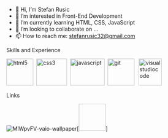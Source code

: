 - 👋 Hi, I’m Stefan Rusic
- 👀 I’m interested in Front-End Development
- 🌱 I’m currently learning HTML, CSS, JavaScript
- 💞️ I’m looking to collaborate on ...
- 📫 How to reach me: stefanrusic32@gmail.com

<!---
rusic1994/rusic1994 is a ✨ special ✨ repository because its `README.md` (this file) appears on your GitHub profile.
You can click the Preview link to take a look at your changes.
--->
Skills and Experience

<img src="https://user-images.githubusercontent.com/90396418/166125964-275ec7cd-0a1d-451d-b5bb-682b46a20975.jpg" alt="html5" height=70px; width="70px;">&nbsp;
<img src="https://github.com/rusic1994/Images/blob/main/images/css3-logo.png/" alt="css3" height=70px; width="80px;">&nbsp;
<img src="https://github.com/rusic1994/Images/blob/main/images/javascript-logo.png" alt="javascript" height=70px; width="90px;">&nbsp;
<img src="https://github.com/rusic1994/Images/blob/main/images/git-logo.png" alt="git" height=70px; width="70px;">&nbsp;&nbsp;
<img src="https://github.com/rusic1994/Images/blob/main/images/vsc-logo.png" alt="visualstudiocode" height=70px; width="60px;">


Links

![MlWpvFV-vaio-wallpaper](https://user-images.githubusercontent.com/90396418/166125964-275ec7cd-0a1d-451d-b5bb-682b46a20975.jpg)[<img height=70px; width="70px;">]
